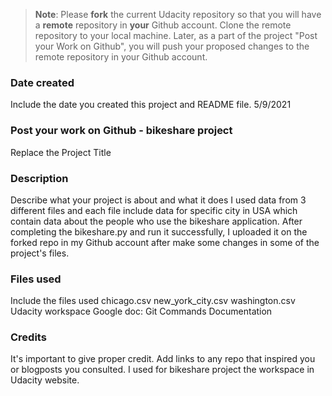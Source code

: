 >**Note**: Please **fork** the current Udacity repository so that you will have a **remote** repository in **your** Github account. Clone the remote repository to your local machine. Later, as a part of the project "Post your Work on Github", you will push your proposed changes to the remote repository in your Github account.

### Date created
Include the date you created this project and README file.
5/9/2021
### Post your work on Github - bikeshare project
Replace the Project Title

### Description
Describe what your project is about and what it does
I used data from 3 different files and each file include data for specific city in USA which contain data about the people who use the bikeshare application. After completing the bikeshare.py and run it successfully, I uploaded it on the forked repo in my Github account after make some changes in some of the project's files.
### Files used
Include the files used
chicago.csv
new_york_city.csv
washington.csv
Udacity workspace
Google doc: Git Commands Documentation
### Credits
It's important to give proper credit. Add links to any repo that inspired you or blogposts you consulted.
I used for bikeshare project the workspace in Udacity website.
